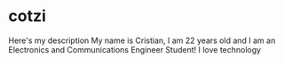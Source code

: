# cotzi
Here's my description
My name is Cristian, I am 22 years old and I am an Electronics and Communications Engineer Student!
I love technology

